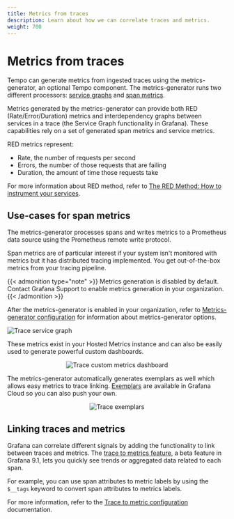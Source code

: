 ```yaml
---
title: Metrics from traces
description: Learn about how we can correlate traces and metrics.
weight: 700
---
```


# Metrics from traces

Tempo can generate metrics from ingested traces using the metrics-generator, an optional Tempo component. The metrics-generator runs two different processors: [service graphs](https://grafana.com/docs/tempo/<TEMPO_VERSION>/metrics-generator/service_graphs/) and [span metrics](https://grafana.com/docs/tempo/<TEMPO_VERSION>/metrics-generator/span_metrics).

Metrics generated by the metrics-generator can provide both RED (Rate/Error/Duration) metrics and interdependency graphs between services in a trace (the Service Graph functionality in Grafana).
These capabilities rely on a set of generated span metrics and service metrics.

RED metrics represent:

- Rate, the number of requests per second
- Errors, the number of those requests that are failing
- Duration, the amount of time those requests take

For more information about RED method, refer to [The RED Method: How to instrument your services](/blog/2018/08/02/the-red-method-how-to-instrument-your-services/).

## Use-cases for span metrics

The metrics-generator processes spans and writes metrics to a Prometheus data source using the Prometheus remote write protocol.

Span metrics are of particular interest if your system isn't monitored with metrics but it has distributed tracing implemented. You get out-of-the-box metrics from your tracing pipeline.

{{< admonition type="note" >}}
Metrics generation is disabled by default. Contact Grafana Support to enable metrics generation in your organization.
{{< /admonition >}}

After the metrics-generator is enabled in your organization, refer to [Metrics-generator configuration](https://grafana.com/docs/tempo/<TEMPO_VERSION>/configuration/#metrics-generator) for information about metrics-generator options.

![Trace service graph](/media/docs/grafana/data-sources/tempo/query-editor/tempo-ds-query-service-graph.png)

These metrics exist in your Hosted Metrics instance and can also be easily used to generate powerful custom dashboards.

<p align="center"><img src="../assets/trace_custom_metrics_dash.png" alt="Trace custom metrics dashboard"></p>

The metrics-generator automatically generates exemplars as well which allows easy metrics to trace linking.
[Exemplars](https://grafana.com/docs/grafana/<GRAFANA_VERSION>/fundamentals/exemplars/) are available in Grafana Cloud so you can also push your own.

<p align="center"><img src="../assets/trace_exemplars.png" alt="Trace exemplars"></p>

## Linking traces and metrics

Grafana can correlate different signals by adding the functionality to link between traces and metrics. The [trace to metrics feature](https://grafana.com/blog/2022/08/18/new-in-grafana-9.1-trace-to-metrics-allows-users-to-navigate-from-a-trace-span-to-a-selected-data-source/), a beta feature in Grafana 9.1, lets you quickly see trends or aggregated data related to each span.

For example, you can use span attributes to metric labels by using the `$__tags` keyword to convert span attributes to metrics labels.

For more information, refer to the [Trace to metric configuration](https://grafana.com/docs/grafana/<GRAFANA_VERSION>/datasources/tempo/configure-tempo-data-source/#trace-to-metrics) documentation.